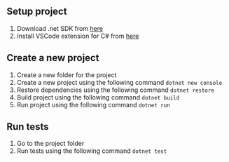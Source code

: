 ## Setup project

1. Download .net SDK from [here](https://dotnet.microsoft.com/en-us/download)
2. Install VSCode extension for C# from [here](https://marketplace.visualstudio.com/items?itemName=ms-dotnettools.csharp)

## Create a new project

1. Create a new folder for the project
2. Create a new project using the following command
   `dotnet new console`
3. Restore dependencies using the following command
   `dotnet restore`
4. Build project using the following command
   `dotnet build`
5. Run project using the following command
   `dotnet run`

## Run tests

1. Go to the project folder
2. Run tests using the following command
   `dotnet test`
